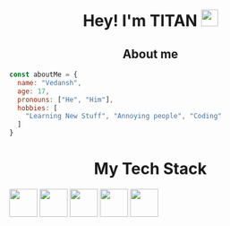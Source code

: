 <h1 align="center">Hey! I'm TITAN <img src="https://avatars.githubusercontent.com/u/80444511?s=400&u=f2b1e92e84d058d6b88d64d40b537fcd98ba5809&v=4" width="30px"></h1>

<h2 align="center">About me</h2>

```js
const aboutMe = {
  name: "Vedansh",
  age: 17,
  pronouns: ["He", "Him"],
  hobbies: [
    "Learning New Stuff", "Annoying people", "Coding"
  ]
}
```
<h1 align="center">My Tech Stack </></h1>

<div>
  <img width="50px" height="50px" src="https://cdn.discordapp.com/attachments/743817386792058971/977169355106295828/unknown.png">
  <img width="50px" height="50px" src="https://cdn.discordapp.com/attachments/743817386792058971/977170631852449812/unknown.png">
  <img width="50px" height="50px" src="https://cdn.discordapp.com/attachments/743817386792058971/977170804909432872/unknown.png">
  <img width="50px" height="50px" src="https://cdn.discordapp.com/attachments/743817386792058971/977170944651055104/unknown.png">
  <img width="50px" height="50px" src="https://cdn.discordapp.com/attachments/743817386792058971/977171126411198484/unknown.png">
  
</div>

<!---
TITANxTCA/TITANxTCA is a ✨ special ✨ repository because its `README.md` (this file) appears on your GitHub profile.
You can click the Preview link to take a look at your changes.
--->

